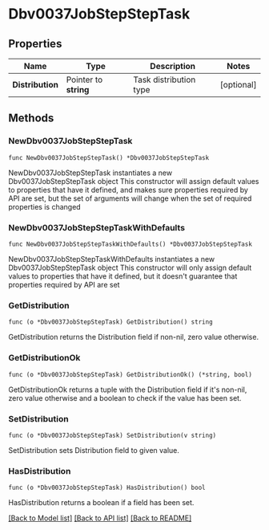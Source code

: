 # Dbv0037JobStepStepTask

## Properties

Name | Type | Description | Notes
------------ | ------------- | ------------- | -------------
**Distribution** | Pointer to **string** | Task distribution type | [optional] 

## Methods

### NewDbv0037JobStepStepTask

`func NewDbv0037JobStepStepTask() *Dbv0037JobStepStepTask`

NewDbv0037JobStepStepTask instantiates a new Dbv0037JobStepStepTask object
This constructor will assign default values to properties that have it defined,
and makes sure properties required by API are set, but the set of arguments
will change when the set of required properties is changed

### NewDbv0037JobStepStepTaskWithDefaults

`func NewDbv0037JobStepStepTaskWithDefaults() *Dbv0037JobStepStepTask`

NewDbv0037JobStepStepTaskWithDefaults instantiates a new Dbv0037JobStepStepTask object
This constructor will only assign default values to properties that have it defined,
but it doesn't guarantee that properties required by API are set

### GetDistribution

`func (o *Dbv0037JobStepStepTask) GetDistribution() string`

GetDistribution returns the Distribution field if non-nil, zero value otherwise.

### GetDistributionOk

`func (o *Dbv0037JobStepStepTask) GetDistributionOk() (*string, bool)`

GetDistributionOk returns a tuple with the Distribution field if it's non-nil, zero value otherwise
and a boolean to check if the value has been set.

### SetDistribution

`func (o *Dbv0037JobStepStepTask) SetDistribution(v string)`

SetDistribution sets Distribution field to given value.

### HasDistribution

`func (o *Dbv0037JobStepStepTask) HasDistribution() bool`

HasDistribution returns a boolean if a field has been set.


[[Back to Model list]](../README.md#documentation-for-models) [[Back to API list]](../README.md#documentation-for-api-endpoints) [[Back to README]](../README.md)


